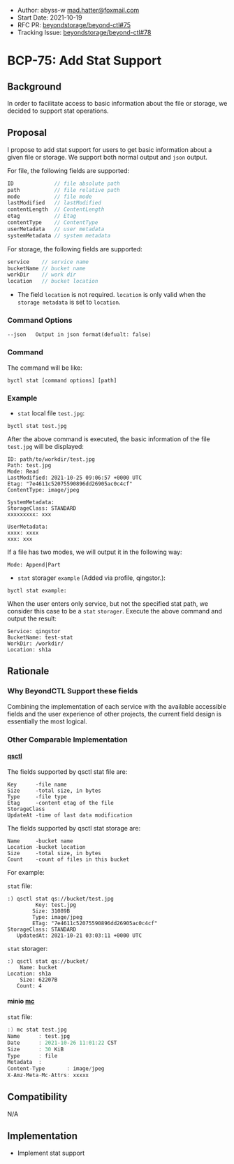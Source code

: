 - Author: abyss-w <mad.hatter@foxmail.com>
- Start Date: 2021-10-19
- RFC PR: [beyondstorage/beyond-ctl#75](https://github.com/beyondstorage/beyond-ctl/pull/75)
- Tracking Issue: [beyondstorage/beyond-ctl#78](https://github.com/beyondstorage/beyond-ctl/issues/78)

# BCP-75: Add Stat Support

## Background

In order to facilitate access to basic information about the file or storage, we decided to support stat operations.

## Proposal

I propose to add stat support for users to get basic information about a given file or storage. We support both normal output and `json` output.

For file, the following fields are supported:

```go
ID             // file absolute path
path           // file relative path
mode           // file mode
lastModified   // lastModified
contentLength  // ContentLength
etag           // Etag
contentType    // ContentType
userMetadata   // user metadata
systemMetadata // system metadata
```

For storage, the following fields are supported:

```go
service    // service name
bucketName // bucket name
workDir    // work dir
location   // bucket location
```

- The field `location` is not required. `location` is only valid when the `storage metadata` is set to `location`.

### Command Options

```
--json   Output in json format(defualt: false)
```

### Command

The command will be like:

```
byctl stat [command options] [path]
```

### Example

- `stat` local file `test.jpg`:

```
byctl stat test.jpg
```

After the above command is executed, the basic information of the file `test.jpg` will be displayed:

```
ID: path/to/workdir/test.jpg
Path: test.jpg
Mode: Read
LastModified: 2021-10-25 09:06:57 +0000 UTC
Etag: "7e4611c52075590896dd26905ac0c4cf"
ContentType: image/jpeg

SystemMetadata: 
StorageClass: STANDARD
xxxxxxxxx: xxx

UserMetadata: 
xxxx: xxxx
xxx: xxx   
```

If a file has two modes, we will output it in the following way:

```
Mode: Append|Part
```

- `stat` storager `example` (Added via profile, qingstor.):

```
byctl stat example:
```

When the user enters only service, but not the specified stat path, we consider this case to be a `stat` `storager`. Execute the above command and output the result:

```
Service: qingstor
BucketName: test-stat
WorkDir: /workdir/
Location: sh1a
```

## Rationale

### Why BeyondCTL Support these fields

Combining the implementation of each service with the available accessible fields and the user experience of other projects, the current field design is essentially the most logical.

### Other Comparable Implementation

#### [qsctl](https://github.com/qingstor/qsctl)

The fields supported by qsctl stat file are:

```
Key      -file name
Size     -total size, in bytes
Type     -file type
Etag     -content etag of the file
StorageClass 
UpdateAt -time of last data modification
```

The fields supported by qsctl stat storage are:

```
Name     -bucket name
Location -bucket location
Size     -total size, in bytes
Count    -count of files in this bucket
```

For example:

`stat` file:

```
:) qsctl stat qs://bucket/test.jpg
         Key: test.jpg
        Size: 31089B
        Type: image/jpeg
        ETag: "7e4611c52075590896dd26905ac0c4cf"
StorageClass: STANDARD
   UpdatedAt: 2021-10-21 03:03:11 +0000 UTC
```

`stat` storager:

```
:) qsctl stat qs://bucket/
    Name: bucket
Location: sh1a
    Size: 62207B
   Count: 4
```

#### minio [mc](https://github.com/minio/mc)

`stat` file:

```go
:) mc stat test.jpg
Name      : test.jpg
Date      : 2021-10-26 11:01:22 CST
Size      : 30 KiB
Type      : file
Metadata  :
Content-Type       : image/jpeg
X-Amz-Meta-Mc-Attrs: xxxxx
```

## Compatibility

N/A

## Implementation

- Implement stat support